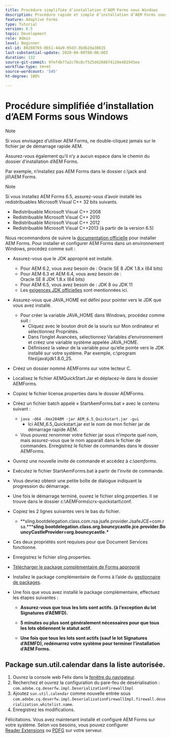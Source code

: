 ```yaml
---
title: Procédure simplifiée d’installation d’AEM Forms sous Windows
description: Procédure rapide et simple d’installation d’AEM Forms sous Windows
feature: Adaptive Forms
type: Tutorial
version: 6.5
topic: Development
role: Admin
level: Beginner
exl-id: 80288765-0b51-44a9-95d3-3bdb2da38615
last-substantial-update: 2020-06-09T00:00:00Z
duration: 132
source-git-commit: 9fef4b77a2c70c8cf525d42686f4120e481945ee
workflow-type: tm+mt
source-wordcount: '545'
ht-degree: 100%

---
```


# Procédure simplifiée d’installation d’AEM Forms sous Windows

>[!NOTE]
>
>Si vous envisagez d’utiliser AEM Forms, ne double-cliquez jamais sur le fichier jar de démarrage rapide AEM.
>
>Assurez-vous également qu’il n’y a aucun espace dans le chemin du dossier d’installation d’AEM Forms.
>
>Par exemple, n’installez pas AEM Forms dans le dossier c:\jack and jill\AEM Forms.

>[!NOTE]
>
>Si vous installez AEM Forms 6.5, assurez-vous d’avoir installé les redistribuables Microsoft Visual C++ 32 bits suivants.
>
>* Redistribuable Microsoft Visual C++ 2008
>* Redistribuable Microsoft Visual C++ 2010
>* Redistribuable Microsoft Visual C++ 2012
>* Redistribuable Microsoft Visual C++2013 (à partir de la version 6.5)

Nous recommandons de suivre la [documentation officielle](https://helpx.adobe.com/fr/experience-manager/6-3/forms/using/installing-configuring-aem-forms-osgi.html) pour installer AEM Forms. Pour installer et configurer AEM Forms dans un environnement Windows, procédez comme suit :

* Assurez-vous que le JDK approprié est installé.
   * Pour AEM 6.2, vous avez besoin de : Oracle SE 8 JDK 1.8.x (64 bits)
   * Pour AEM 6.3 et AEM 6.4, vous avez besoin de : Oracle SE 8 JDK 1.8.x (64 bits)
   * Pour AEM 6.5, vous avez besoin de : JDK 8 ou JDK 11
   * Les [exigences JDK officielles](https://experienceleague.adobe.com/docs/experience-manager-65/deploying/introduction/technical-requirements.html?lang=fr) sont mentionnées ici.
* Assurez-vous que JAVA_HOME est défini pour pointer vers le JDK que vous avez installé.
   * Pour créer la variable JAVA_HOME dans Windows, procédez comme suit :
      * Cliquez avec le bouton droit de la souris sur Mon ordinateur et sélectionnez Propriétés.
      * Dans l’onglet Avancées, sélectionnez Variables d’environnement et créez une variable système appelée JAVA_HOME.
      * Définissez la valeur de la variable pour qu’elle pointe vers le JDK installé sur votre système. Par exemple, c:\program files\java\jdk1.8.0_25.

* Créez un dossier nommé AEMForms sur votre lecteur C.
* Localisez le fichier AEMQuickStart.Jar et déplacez-le dans le dossier AEMForms.
* Copiez le fichier license.properties dans le dossier AEMForms.
* Créez un fichier batch appelé « StartAemForms.bat » avec le contenu suivant :
   * `java -d64 -Xmx2048M -jar AEM_6.5_Quickstart.jar -gui`
      * Ici AEM_6.5_Quickstart.jar est le nom de mon fichier jar de démarrage rapide AEM.
   * Vous pouvez renommer votre fichier jar sous n’importe quel nom, mais assurez-vous que le nom apparaît dans le fichier de commandes. Enregistrez le fichier de commandes dans le dossier AEMForms.

* Ouvrez une nouvelle invite de commande et accédez à _c:\aemforms_.

* Exécutez le fichier StartAemForms.bat à partir de l’invite de commande.

* Vous devriez obtenir une petite boîte de dialogue indiquant la progression du démarrage.

* Une fois le démarrage terminé, ouvrez le fichier sling.properties. Il se trouve dans le dossier c:\AEMForms\crx-quickstart\conf.

* Copiez les 2 lignes suivantes vers le bas du fichier.
   * **sling.bootdelegation.class.com.rsa.jsafe.provider.JsafeJCE=com.rsa.&#42;****sling.bootdelegation.class.org.bouncycastle.jce.provider.BouncyCastleProvider=org.bouncycastle.&#42;**
* Ces deux propriétés sont requises pour que Document Services fonctionne.
* Enregistrez le fichier sling.properties.
* [Télécharger le package complémentaire de Forms approprié](https://experienceleague.adobe.com/docs/experience-manager-release-information/aem-release-updates/forms-updates/aem-forms-releases.html?lang=fr)
* Installez le package complémentaire de Forms à l’aide du [gestionnaire de packages](http://localhost:4502/crx/packmgr/index.jsp).
* Une fois que vous avez installé le package complémentaire, effectuez les étapes suivantes :

   * **Assurez-vous que tous les lots sont actifs. (à l’exception du lot Signatures d’AEMFD).**
   * **5 minutes ou plus sont généralement nécessaires pour que tous les lots obtiennent le statut actif.**

   * **Une fois que tous les lots sont actifs (sauf le lot Signatures d’AEMFD), redémarrez votre système pour terminer l’installation d’AEM Forms.**

## Package sun.util.calendar dans la liste autorisée.

1. Ouvrez la console web Felix dans la [fenêtre du navigateur](http://localhost:4502/system/console/configMgr).
1. Recherchez et ouvrez la configuration du pare-feu de désérialisation : `com.adobe.cq.deserfw.impl.DeserializationFirewallImpl`
1. Ajoutez `sun.util.calendar` comme nouvelle entrée sous `com.adobe.cq.deserfw.impl.DeserializationFirewallImpl.firewall.deserialization.whitelist.name`.
1. Enregistrez les modifications.

Félicitations. Vous avez maintenant installé et configuré AEM Forms sur votre système.
Selon vos besoins, vous pouvez configurer [Reader Extensions](https://experienceleague.adobe.com/docs/experience-manager-learn/forms/document-services/configuring-reader-extension-osgi.html?lang=fr) ou [PDFG](https://experienceleague.adobe.com/docs/experience-manager-65/forms/install-aem-forms/osgi-installation/install-configure-document-services.html?lang=fr) sur votre serveur.
